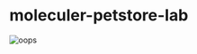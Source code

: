 # moleculer-petstore-lab

![oops](https://ichef.bbci.co.uk/news/976/cpsprodpb/6819/production/_117694662_066397535.jpg)
